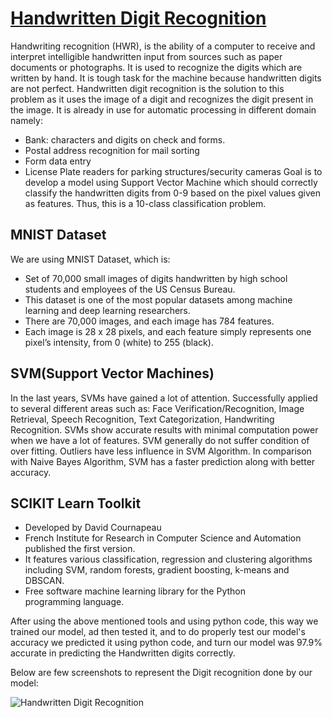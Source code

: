 # <u>Handwritten Digit Recognition</u>
Handwriting recognition (HWR), is the ability of a computer to receive and interpret intelligible handwritten input from sources such as paper documents or photographs.
It is used to recognize the digits which are written by hand. It is tough task for the machine because handwritten digits are not perfect.
Handwritten digit recognition is the solution to this problem as it uses the image of a digit and recognizes the digit present in the image.
It is already in use for automatic processing in different domain namely:
- Bank: characters and digits on check and forms.
- Postal address recognition for mail sorting
- Form data entry
- License Plate readers for parking structures/security cameras
Goal is to develop a model using Support Vector Machine which should correctly classify the handwritten digits from 0-9 based on the pixel values given as features. Thus, this is a 10-class classification problem.

## MNIST Dataset
We are using MNIST Dataset, which is:
- Set of 70,000 small images of digits handwritten by high school students and employees of the US Census Bureau.
- This dataset is one of the most popular datasets among machine learning and deep learning researchers.
- There are 70,000 images, and each image has 784 features.
- Each image is 28 x 28 pixels, and each feature simply represents one pixel’s intensity, from 0 (white) to 255 (black).

## SVM(Support Vector Machines)
In the last years, SVMs have gained a lot of attention.
Successfully applied to several different areas such as: Face Verification/Recognition, Image Retrieval, Speech Recognition, Text Categorization, Handwriting Recognition. SVMs show accurate results with minimal computation power when we have a lot of features.
SVM generally do not suffer condition of over fitting.
Outliers have less influence in SVM Algorithm.
In comparison with Naive Bayes Algorithm, SVM has a faster prediction along with better accuracy.

## SCIKIT Learn Toolkit
- Developed by David Cournapeau
- French Institute for Research in Computer Science and Automation published the first version.
- It features various classification, regression and clustering algorithms including SVM, random forests, gradient boosting, k-means and DBSCAN.
- Free software machine learning library for the Python programming language.

After using the above mentioned tools and using python code, this way we trained our model, ad then tested it, and to do properly test our model's accuracy we predicted it using python code, and turn our model was 97.9% accurate in predicting the Handwritten digits correctly.


Below are few screenshots to represent the Digit recognition done by our model:

![Handwritten Digit Recognition](https://miro.medium.com/max/481/1*GFcHwBgzz4MdjZGa6pf_4A.png)
